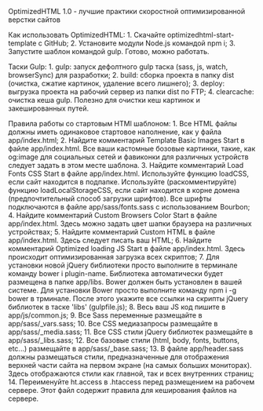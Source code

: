 OptimizedHTML 1.0 - лучшие практики скоростной оптимизированной верстки сайтов

Как использовать OptimizedHTML:
	1. Скачайте optimizedhtml-start-template с GitHub;
	2. Установите модули Node.js командой npm i;
	3. Запустите шаблон командой gulp. Готово, можно работать.

Таски Gulp:
	1. gulp: запуск дефолтного gulp таска (sass, js, watch, browserSync) для разработки;
	2. build: сборка проекта в папку dist (очистка, сжатие картинок, удаление всего лишнего);
	3. deploy: выгрузка проекта на рабочий сервер из папки dist по FTP;
	4. clearcache: очистка кеша gulp. Полезно для очистки кеш картинок и закешированных путей.

Правила работы со стартовым HTMl шаблоном:
	1. Все HTML файлы должны иметь одинаковое стартовое наполнение, как у файла app/index.html;
	2. Найдите комментарий Template Basic Images Start в файле app/index.html. Все ваши кастомные бозовые картинки, такие, как og:image для социальных сетей и фавиконки для различных устройств следует задать в этом месте шаблона.
	3. Найдите комментарий Load Fonts CSS Start в файле app/index.html. Используйте функцию loadCSS, если сайт находится в подпапке. Используйте (раскомментируйте) функцию loadLocalStorageCSS, если сайт находится в корне домена (предпочтительный способ загрузки шрифтов). Все шрифты подключаются в файле app/sass/fonts.sass с использованием Bourbon;
	4. Найдите комментарий Custom Browsers Color Start в файле app/index.html. Здесь можно задать цвет шапки браузера на различных устройствах;
	5. Найдите комментарий Custom HTML в файле app/index.html. Здесь следует писать ваш HTML;
	6. Найдите комментарий Optimized loading JS Start в файле app/index.html. Здесь происходит оптимизированная загрузка всех скриптов;
	7. Для установки новой jQuery библиотеки просто выполните в терминале команду bower i plugin-name. Библиотека автоматически будет размещена в папке app/libs. Bower должен быть установлен в вашей системе. Для установки Bower просто выполните команду npm i -g bower в трминале. После этого укажите все ссылки на скрипты jQuery библиотек в таске 'libs' (gulpfile.js);
	8. Весь ваш JS код пишите в app/js/common.js;
	9. Все Sass переменные размещайте в app/sass/_vars.sass;
	10. Все CSS медиазапросы размещайте в app/sass/_media.sass;
	11. Все CSS стили jQuery библиотек размещайте в app/sass/_libs.sass;
	12. Все базовые стили (html, body, fonts, buttons, etc...) размещайте в app/sass/_base.sass;
	13. В файле app/header.sass должны размещаться стили, предназначенные для отображения верхней части сайта на первом экране (на самых больших мониторах). Здесь отображаются стили как главной, так и всех внутренних страниц;
	14. Переименуйте ht.access в .htaccess перед размещением на рабочем сервере. Этот файл содержит правила для кеширования файлов на сервере.